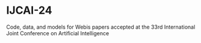 # IJCAI-24
Code, data, and models for Webis papers accepted at the 33rd International Joint Conference on Artificial Intelligence
